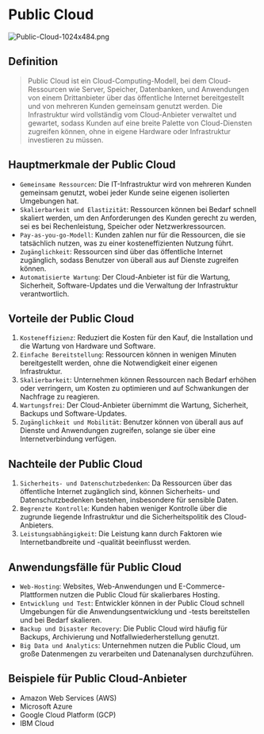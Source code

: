 # Public Cloud
![Public-Cloud-1024x484.png](https://www.occloud9.com/wp-content/uploads/2021/01/Public-Cloud-1024x484.png)

## Definition
> Public Cloud ist ein Cloud-Computing-Modell, bei dem Cloud-Ressourcen wie Server, Speicher, Datenbanken, und Anwendungen von einem Drittanbieter über das öffentliche Internet bereitgestellt und von mehreren Kunden gemeinsam genutzt werden. Die Infrastruktur wird vollständig vom Cloud-Anbieter verwaltet und gewartet, sodass Kunden auf eine breite Palette von Cloud-Diensten zugreifen können, ohne in eigene Hardware oder Infrastruktur investieren zu müssen.

## Hauptmerkmale der Public Cloud
- `Gemeinsame Ressourcen`: Die IT-Infrastruktur wird von mehreren Kunden gemeinsam genutzt, wobei jeder Kunde seine eigenen isolierten Umgebungen hat.
- `Skalierbarkeit und Elastizität`: Ressourcen können bei Bedarf schnell skaliert werden, um den Anforderungen des Kunden gerecht zu werden, sei es bei Rechenleistung, Speicher oder Netzwerkressourcen.
- `Pay-as-you-go-Modell`: Kunden zahlen nur für die Ressourcen, die sie tatsächlich nutzen, was zu einer kosteneffizienten Nutzung führt.
- `Zugänglichkeit`: Ressourcen sind über das öffentliche Internet zugänglich, sodass Benutzer von überall aus auf Dienste zugreifen können.
- `Automatisierte Wartung`: Der Cloud-Anbieter ist für die Wartung, Sicherheit, Software-Updates und die Verwaltung der Infrastruktur verantwortlich.

## Vorteile der Public Cloud
1. `Kosteneffizienz`: Reduziert die Kosten für den Kauf, die Installation und die Wartung von Hardware und Software.
2. `Einfache Bereitstellung`: Ressourcen können in wenigen Minuten bereitgestellt werden, ohne die Notwendigkeit einer eigenen Infrastruktur.
3. `Skalierbarkeit`: Unternehmen können Ressourcen nach Bedarf erhöhen oder verringern, um Kosten zu optimieren und auf Schwankungen der Nachfrage zu reagieren.
4. `Wartungsfrei`: Der Cloud-Anbieter übernimmt die Wartung, Sicherheit, Backups und Software-Updates.
5. `Zugänglichkeit und Mobilität`: Benutzer können von überall aus auf Dienste und Anwendungen zugreifen, solange sie über eine Internetverbindung verfügen.

## Nachteile der Public Cloud
1. `Sicherheits- und Datenschutzbedenken`: Da Ressourcen über das öffentliche Internet zugänglich sind, können Sicherheits- und Datenschutzbedenken bestehen, insbesondere für sensible Daten.
2. `Begrenzte Kontrolle`: Kunden haben weniger Kontrolle über die zugrunde liegende Infrastruktur und die Sicherheitspolitik des Cloud-Anbieters.
3. `Leistungsabhängigkeit`: Die Leistung kann durch Faktoren wie Internetbandbreite und -qualität beeinflusst werden.

## Anwendungsfälle für Public Cloud
- `Web-Hosting`: Websites, Web-Anwendungen und E-Commerce-Plattformen nutzen die Public Cloud für skalierbares Hosting.
- `Entwicklung und Test`: Entwickler können in der Public Cloud schnell Umgebungen für die Anwendungsentwicklung und -tests bereitstellen und bei Bedarf skalieren.
- `Backup und Disaster Recovery`: Die Public Cloud wird häufig für Backups, Archivierung und Notfallwiederherstellung genutzt.
- `Big Data und Analytics`: Unternehmen nutzen die Public Cloud, um große Datenmengen zu verarbeiten und Datenanalysen durchzuführen.

## Beispiele für Public Cloud-Anbieter
- Amazon Web Services (AWS)
- Microsoft Azure
- Google Cloud Platform (GCP)
- IBM Cloud
